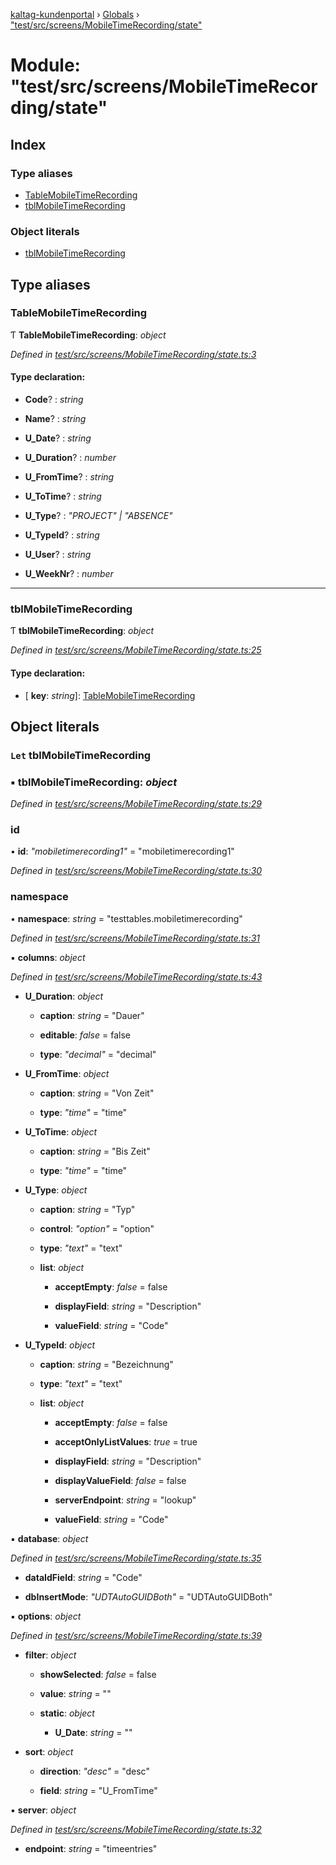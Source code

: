 [kaltag-kundenportal](../README.md) › [Globals](../globals.md) › ["test/src/screens/MobileTimeRecording/state"](_test_src_screens_mobiletimerecording_state_.md)

# Module: "test/src/screens/MobileTimeRecording/state"

## Index

### Type aliases

* [TableMobileTimeRecording](_test_src_screens_mobiletimerecording_state_.md#tablemobiletimerecording)
* [tblMobileTimeRecording](_test_src_screens_mobiletimerecording_state_.md#tblmobiletimerecording)

### Object literals

* [tblMobileTimeRecording](_test_src_screens_mobiletimerecording_state_.md#let-tblmobiletimerecording)

## Type aliases

###  TableMobileTimeRecording

Ƭ **TableMobileTimeRecording**: *object*

*Defined in [test/src/screens/MobileTimeRecording/state.ts:3](https://github.com/fopsdev/ovl/blob/f9b6194/test/src/screens/MobileTimeRecording/state.ts#L3)*

#### Type declaration:

* **Code**? : *string*

* **Name**? : *string*

* **U_Date**? : *string*

* **U_Duration**? : *number*

* **U_FromTime**? : *string*

* **U_ToTime**? : *string*

* **U_Type**? : *"PROJECT" | "ABSENCE"*

* **U_TypeId**? : *string*

* **U_User**? : *string*

* **U_WeekNr**? : *number*

___

###  tblMobileTimeRecording

Ƭ **tblMobileTimeRecording**: *object*

*Defined in [test/src/screens/MobileTimeRecording/state.ts:25](https://github.com/fopsdev/ovl/blob/f9b6194/test/src/screens/MobileTimeRecording/state.ts#L25)*

#### Type declaration:

* \[ **key**: *string*\]: [TableMobileTimeRecording](_test_src_screens_mobiletimerecording_state_.md#tablemobiletimerecording)

## Object literals

### `Let` tblMobileTimeRecording

### ▪ **tblMobileTimeRecording**: *object*

*Defined in [test/src/screens/MobileTimeRecording/state.ts:29](https://github.com/fopsdev/ovl/blob/f9b6194/test/src/screens/MobileTimeRecording/state.ts#L29)*

###  id

• **id**: *"mobiletimerecording1"* = "mobiletimerecording1"

*Defined in [test/src/screens/MobileTimeRecording/state.ts:30](https://github.com/fopsdev/ovl/blob/f9b6194/test/src/screens/MobileTimeRecording/state.ts#L30)*

###  namespace

• **namespace**: *string* = "testtables.mobiletimerecording"

*Defined in [test/src/screens/MobileTimeRecording/state.ts:31](https://github.com/fopsdev/ovl/blob/f9b6194/test/src/screens/MobileTimeRecording/state.ts#L31)*

▪ **columns**: *object*

*Defined in [test/src/screens/MobileTimeRecording/state.ts:43](https://github.com/fopsdev/ovl/blob/f9b6194/test/src/screens/MobileTimeRecording/state.ts#L43)*

* **U_Duration**: *object*

  * **caption**: *string* = "Dauer"

  * **editable**: *false* = false

  * **type**: *"decimal"* = "decimal"

* **U_FromTime**: *object*

  * **caption**: *string* = "Von Zeit"

  * **type**: *"time"* = "time"

* **U_ToTime**: *object*

  * **caption**: *string* = "Bis Zeit"

  * **type**: *"time"* = "time"

* **U_Type**: *object*

  * **caption**: *string* = "Typ"

  * **control**: *"option"* = "option"

  * **type**: *"text"* = "text"

  * **list**: *object*

    * **acceptEmpty**: *false* = false

    * **displayField**: *string* = "Description"

    * **valueField**: *string* = "Code"

* **U_TypeId**: *object*

  * **caption**: *string* = "Bezeichnung"

  * **type**: *"text"* = "text"

  * **list**: *object*

    * **acceptEmpty**: *false* = false

    * **acceptOnlyListValues**: *true* = true

    * **displayField**: *string* = "Description"

    * **displayValueField**: *false* = false

    * **serverEndpoint**: *string* = "lookup"

    * **valueField**: *string* = "Code"

▪ **database**: *object*

*Defined in [test/src/screens/MobileTimeRecording/state.ts:35](https://github.com/fopsdev/ovl/blob/f9b6194/test/src/screens/MobileTimeRecording/state.ts#L35)*

* **dataIdField**: *string* = "Code"

* **dbInsertMode**: *"UDTAutoGUIDBoth"* = "UDTAutoGUIDBoth"

▪ **options**: *object*

*Defined in [test/src/screens/MobileTimeRecording/state.ts:39](https://github.com/fopsdev/ovl/blob/f9b6194/test/src/screens/MobileTimeRecording/state.ts#L39)*

* **filter**: *object*

  * **showSelected**: *false* = false

  * **value**: *string* = ""

  * **static**: *object*

    * **U_Date**: *string* = ""

* **sort**: *object*

  * **direction**: *"desc"* = "desc"

  * **field**: *string* = "U_FromTime"

▪ **server**: *object*

*Defined in [test/src/screens/MobileTimeRecording/state.ts:32](https://github.com/fopsdev/ovl/blob/f9b6194/test/src/screens/MobileTimeRecording/state.ts#L32)*

* **endpoint**: *string* = "timeentries"
